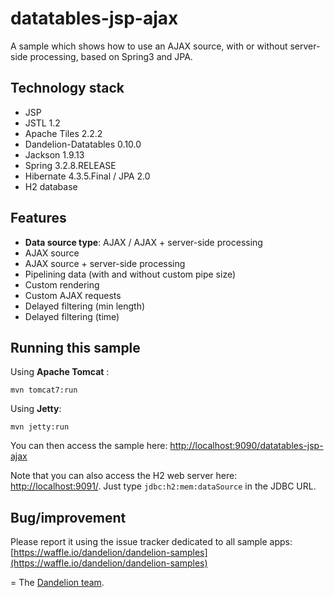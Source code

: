 datatables-jsp-ajax
=================================================================

A sample which shows how to use an AJAX source, with or without server-side processing, based on Spring3 and JPA.

## Technology stack

 - JSP 
 - JSTL 1.2
 - Apache Tiles 2.2.2
 - Dandelion-Datatables 0.10.0
 - Jackson 1.9.13
 - Spring 3.2.8.RELEASE
 - Hibernate 4.3.5.Final / JPA 2.0
 - H2 database

## Features
		
 - __Data source type__: AJAX / AJAX + server-side processing
 - AJAX source
 - AJAX source + server-side processing
 - Pipelining data (with and without custom pipe size)
 - Custom rendering
 - Custom AJAX requests
 - Delayed filtering (min length)
 - Delayed filtering (time)

## Running this sample

Using __Apache Tomcat__ :

    mvn tomcat7:run

Using __Jetty__:

    mvn jetty:run

You can then access the sample here: [http://localhost:9090/datatables-jsp-ajax](http://localhost:9090/datatables-jsp-ajax)

Note that you can also access the H2 web server here: [http://localhost:9091/](http://localhost:9091/). Just type `jdbc:h2:mem:dataSource` in the JDBC URL.

## Bug/improvement

Please report it using the issue tracker dedicated to all sample apps: [https://waffle.io/dandelion/dandelion-samples](https://waffle.io/dandelion/dandelion-samples)

=
The [Dandelion team](http://dandelion.github.io/team/).